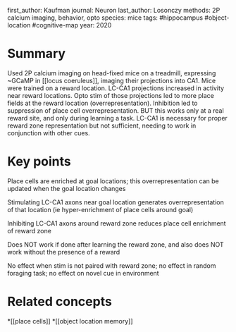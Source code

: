first_author: Kaufman
journal: Neuron
last_author: Losonczy
methods: 2P calcium imaging, behavior, opto
species: mice
tags: #hippocampus #object-location #cognitive-map
year: 2020

# Summary

Used 2P calcium imaging on head-fixed mice on a treadmill, expressing ~GCaMP in [[locus coeruleus]], imaging their projections into CA1. Mice were trained on a reward location. LC-CA1 projections increased in activity near reward locations. Opto stim of those projections led to more place fields at the reward location (overrepresentation). Inhibition led to suppression of place cell overrepresentation. BUT this works only at a real reward site, and only during learning a task. LC-CA1 is necessary for proper reward zone representation but not sufficient, needing to work in conjunction with other cues.

# Key points
Place cells are enriched at goal locations; this overrepresentation can be updated when the goal location changes

Stimulating LC-CA1 axons near goal location generates overrepresentation of that location (ie hyper-enrichment of place cells around goal)

Inhibiting LC-CA1 axons around reward zone reduces place cell enrichment of reward zone

Does NOT work if done after learning the reward zone, and also does NOT work without the presence of a reward

No effect when stim is not paired with reward zone; no effect in random foraging task; no effect on novel cue in environment

# Related concepts

*[[place cells]]
*[[object location memory]]
